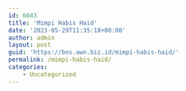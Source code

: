 ```yaml
---
id: 6043
title: 'Mimpi Habis Haid'
date: '2023-05-29T11:35:18+00:00'
author: admin
layout: post
guid: 'https://bos.awn.biz.id/mimpi-habis-haid/'
permalink: /mimpi-habis-haid/
categories:
    - Uncategorized
---
```


